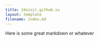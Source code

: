```yaml
---
title: 24nioil.github.io
layout: template
filename: index.md
--- 
```

Here is some great markdown or whatever
